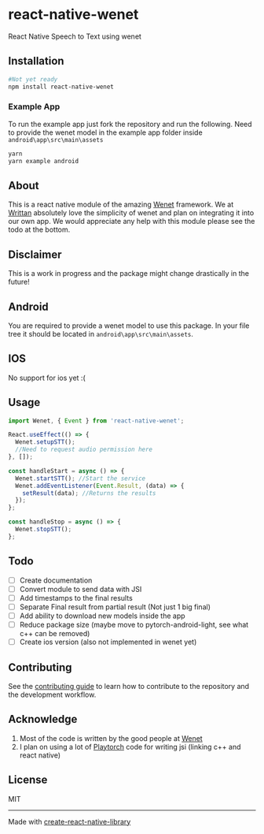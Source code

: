 # react-native-wenet

React Native Speech to Text using wenet

## Installation

```sh
#Not yet ready
npm install react-native-wenet
```

### Example App

To run the example app just fork the repository and run the following.
Need to provide the wenet model in the example app folder inside `android\app\src\main\assets`

```sh
yarn
yarn example android
```

## About

This is a react native module of the amazing [Wenet](https://github.com/wenet-e2e/wenet) framework. We at [Writtan](https://www.writtan.com) absolutely love the simplicity of wenet and plan on integrating it into our own app. We would appreciate any help with this module please see the todo at the bottom.

## Disclaimer

This is a work in progress and the package might change drastically in the future!

## Android

You are required to provide a wenet model to use this package. In your file tree it should be located in `android\app\src\main\assets`.

## IOS

No support for ios yet :(

## Usage

```js
import Wenet, { Event } from 'react-native-wenet';

React.useEffect(() => {
  Wenet.setupSTT();
  //Need to request audio permission here
}, []);

const handleStart = async () => {
  Wenet.startSTT(); //Start the service
  Wenet.addEventListener(Event.Result, (data) => {
    setResult(data); //Returns the results
  });
};

const handleStop = async () => {
  Wenet.stopSTT();
};
```

## Todo

- [ ] Create documentation
- [ ] Convert module to send data with JSI
- [ ] Add timestamps to the final results
- [ ] Separate Final result from partial result (Not just 1 big final)
- [ ] Add ability to download new models inside the app
- [ ] Reduce package size (maybe move to pytorch-android-light, see what c++ can be removed)
- [ ] Create ios version (also not implemented in wenet yet)

## Contributing

See the [contributing guide](CONTRIBUTING.md) to learn how to contribute to the repository and the development workflow.

## Acknowledge

1. Most of the code is written by the good people at [Wenet](https://github.com/wenet-e2e/wenet)
2. I plan on using a lot of [Playtorch](https://github.com/facebookresearch/playtorch) code for writing jsi (linking c++ and react native)

## License

MIT

---

Made with [create-react-native-library](https://github.com/callstack/react-native-builder-bob)
